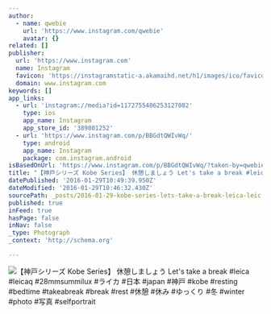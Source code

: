 ```yaml
---
author:
  - name: qwebie
    url: 'https://www.instagram.com/qwebie'
    avatar: {}
related: []
publisher:
  url: 'https://www.instagram.com'
  name: Instagram
  favicon: 'https://instagramstatic-a.akamaihd.net/h1/images/ico/favicon.ico/7cdab0872b15.ico'
  domain: www.instagram.com
keywords: []
app_links:
  - url: 'instagram://media?id=1172755406253127082'
    type: ios
    app_name: Instagram
    app_store_id: '389801252'
  - url: 'https://www.instagram.com/p/BBGdtQWIvWq/'
    type: android
    app_name: Instagram
    package: com.instagram.android
isBasedOnUrl: 'https://www.instagram.com/p/BBGdtQWIvWq/?taken-by=qwebie'
title: "【神戸シリーズ Kobe Series】 休憩しましょう Let's take a break #leica #leicaq #28mmsummilux #ライカ #日本 #japan #神戸 #kobe #resting #bedtime #takeabreak #break #rest #休憩 #休み #ゆっくり #冬 #winter #photo #写真 #selfportrait"
datePublished: '2016-01-29T10:49:39.950Z'
dateModified: '2016-01-29T10:46:32.430Z'
sourcePath: _posts/2016-01-29-kobe-series-lets-take-a-break-leica-leic.md
published: true
inFeed: true
hasPage: false
inNav: false
_type: Photograph
_context: 'http://schema.org'

---
```

![【神戸シリーズ Kobe Series】 休憩しましょう Let's take a break &num;leica &num;leicaq &num;28mmsummilux &num;ライカ &num;日本 &num;japan &num;神戸 &num;kobe &num;resting &num;bedtime &num;takeabreak &num;break &num;rest &num;休憩 &num;休み &num;ゆっくり &num;冬 &num;winter &num;photo &num;写真 &num;selfportrait](https://scontent.cdninstagram.com/t51.2885-15/s640x640/sh0.08/e35/12547325_781369881996669_1531994794_n.jpg)